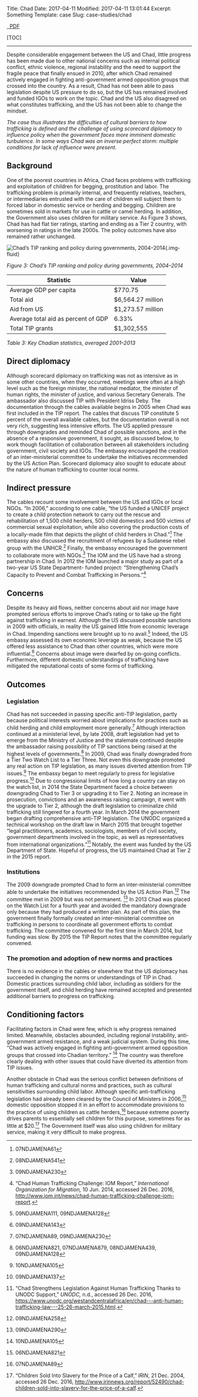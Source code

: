 Title: Chad
Date: 2017-04-11
Modified: 2017-04-11 13:01:44
Excerpt: Something
Template: case
Slug: case-studies/chad

<p><a href="/files/pdfs/Case%20study%20-%20Chad.pdf" class="btn btn-primary">
<span class="glyphicon glyphicon-download-alt" aria-hidden="true"></span>&nbsp;
PDF
</a></p>

[TOC]

---

Despite considerable engagement between the US and Chad, little progress has
been made due to other national concerns such as internal political conflict,
ethnic violence, regional instability and the need to support the fragile peace
that finally ensued in 2010, after which Chad remained actively engaged in
fighting anti-government armed opposition groups that crossed into the country.
As a result, Chad has not been able to pass legislation despite US pressure to
do so, but the US has remained involved and funded IGOs to work on the topic.
Chad and the US also disagreed on what constitutes trafficking, and the US has
not been able to change the mindset. 

*The case thus illustrates the difficulties of cultural barriers to how
trafficking is defined and the challenge of using scorecard diplomacy to
influence policy when the government faces more imminent domestic turbulence.
In some ways Chad was an inverse perfect storm: multiple conditions for* lack
*of influence were present.*

## Background

One of the poorest countries in Africa, Chad faces problems with trafficking
and exploitation of children for begging, prostitution and labor. The
trafficking problem is primarily internal, and frequently relatives, teachers,
or intermediaries entrusted with the care of children will subject them to
forced labor in domestic service or herding and begging. Children are sometimes
sold in markets for use in cattle or camel herding. In addition, the Government
also uses children for military service. As Figure 3 shows, Chad has had flat
tier ratings, starting and ending as a Tier 2 country, with worsening in
ratings in the late 2000s. The policy outcomes have also remained rather
unchanged.

![Chad’s TIP ranking and policy during governments, 2004–2014](/files/images/timeline_TCD.png){.img-fluid}

*Figure 3: Chad’s TIP ranking and policy during governments, 2004–2014*

Statistic                             | Value
------------------------------------- | --------------------
Average GDP per capita                | $770.75
Total aid                             | $6,564.27 million
Aid from US                           | $1,273.57 million
Average total aid as percent of GDP   | 6.33%
Total TIP grants                      | $1,302,555

*Table 3: Key Chadian statistics, averaged 2001–2013*

## Direct diplomacy

Although scorecard diplomacy on trafficking was not as intensive as in some
other countries, when they occurred, meetings were often at a high level such
as the foreign minister, the national mediator, the minister of human rights,
the minister of justice, and various Secretary Generals. The ambassador also
discussed TIP with President Idriss Deby. The documentation through the cables
available begins in 2005 when Chad was first included in the TIP report. The
cables that discuss TIP constitute 5 percent of the overall available cables,
but the documentation overall is not very rich, suggesting less intensive
efforts. The US applied pressure through downgrades and reminded Chad of
possible sanctions, and in the absence of a responsive government, it sought,
as discussed below, to work though facilitation of collaboration between all
stakeholders including government, civil society and IGOs. The embassy
encouraged the creation of an inter-ministerial committee to undertake the
initiatives recommended by the US Action Plan. Scorecard diplomacy also sought
to educate about the nature of human trafficking to counter local norms.

## Indirect pressure

The cables recount some involvement between the US and IGOs or local NGOs. “In
2006,” according to one cable, “the US funded a UNICEF project to create a
child protection network to carry out the rescue and rehabilitation of 1,500
child herders, 500 child domestics and 500 victims of commercial sexual
exploitation, while also covering the production costs of a locally-made film
that depicts the plight of child herders in Chad.”[^82] The embassy also
discussed the recruitment of refugees by a Sudanese rebel group with the
UNHCR.[^83] Finally, the embassy encouraged the government to collaborate more
with NGOs.[^84] The IOM and the US have had a strong partnership in Chad. In
2012 the IOM launched a major study as part of a two-year US State Department-
funded project: “Strengthening Chad’s Capacity to Prevent and Combat
Trafficking in Persons.”[^85]

## Concerns

Despite its heavy aid flows, neither concerns about aid nor image have prompted
serious efforts to improve Chad’s rating or to take up the fight against
trafficking in earnest. Although the US discussed possible sanctions in 2009
with officials, in reality the US gained little from economic leverage in Chad.
Impending sanctions were brought up to no avail.[^86] Indeed, the US embassy
assessed its own economic leverage as weak, because the US offered less
assistance to Chad than other countries, which were more influential.[^87]
Concerns about image were dwarfed by on-going conflicts. Furthermore, different
domestic understandings of trafficking have mitigated the reputational costs of
some forms of trafficking.

## Outcomes

### Legislation

Chad has not succeeded in passing specific anti-TIP legislation, partly because
political interests worried about implications for practices such as child
herding and child employment more generally.[^88] Although interaction
continued at a ministerial level, by late 2008, draft legislation had yet to
emerge from the Ministry of Justice and the stalemate continued despite the
ambassador raising possibility of TIP sanctions being raised at the highest
levels of governments.[^89] In 2009, Chad was finally downgraded from a Tier
Two Watch List to a Tier Three. Not even this downgrade promoted any real
action on TIP legislation, as many issues diverted attention from TIP
issues.[^90] The embassy began to meet regularly to press for legislative
progress.[^91] Due to congressional limits of how long a country can stay on
the watch list, in 2014 the State Department faced a choice between downgrading
Chad to Tier 3 or upgrading it to Tier 2. Noting an increase in prosecution,
convictions and an awareness raising campaign, it went with the upgrade to Tier
2, although the draft legislation to criminalize child trafficking still
lingered for a fourth year. In March 2014 the government began drafting
comprehensive anti-TIP legislation. The UNODC organized a technical workshop on
the draft law in March 2015 that brought together “legal practitioners,
academics, sociologists, members of civil society, government departments
involved in the topic, as well as representatives from international
organizations.”[^92] Notably, the event was funded by the US Department of
State. Hopeful of progress, the US maintained Chad at Tier 2 in the 2015
report.

### Institutions

The 2009 downgrade prompted Chad to form an inter-ministerial committee able to
undertake the initiatives recommended by the US Action Plan.[^93] The committee
met in 2009 but was not permanent. [^94] In 2013 Chad was placed on the Watch
List for a fourth year and avoided the mandatory downgrade only because they
had produced a written plan. As part of this plan, the government finally
formally created an inter-ministerial committee on trafficking in persons to
coordinate all government efforts to combat trafficking. The committee convened
for the first time in March 2014, but funding was slow. By 2015 the TIP Report
notes that the committee regularly convened.

### The promotion and adoption of new norms and practices

There is no evidence in the cables or elsewhere that the US diplomacy has
succeeded in changing the norms or understandings of TIP in Chad. Domestic
practices surrounding child labor, including as soldiers for the government
itself, and child herding have remained accepted and presented additional
barriers to progress on trafficking.

## Conditioning factors

Facilitating factors in Chad were few, which is why progress remained limited.
Meanwhile, obstacles abounded, including regional instability, anti-government
armed resistance, and a weak judicial system. During this time, “Chad was
actively engaged in fighting anti-government armed opposition groups that
crossed into Chadian territory.” [^95] The country was therefore clearly
dealing with other issues that could have diverted its attention from TIP
issues.

Another obstacle in Chad was the serious conflict between definitions of human
trafficking and cultural norms and practices, such as cultural sensitivities
surrounding child labor. Although specific anti-trafficking legislation had
already been cleared by the Council of Ministers in 2006,[^96] domestic
opposition stopped it in an effort to accommodate provisions to the practice of
using children as cattle herders,[^97] because extreme poverty drives parents
to essentially sell children for this purpose, sometimes for as little at
$20.[^98] The Government itself was also using children for military service,
making it very difficult to make progress.


[^82]: 07NDJAMENA61

[^83]: 08NDJAMENA541

[^84]: 09NDJAMENA230

[^85]: “Chad Human Trafficking Challenge: IOM Report,” *International
    Organization for Migration,* 10 Jun. 2014, accessed 26 Dec. 2016,
    <http://www.iom.int/news/chad-human-trafficking-challenge-iom-report>.

[^86]: 09NDJAMENA111, 09NDJAMENA128

[^87]: 09NDJAMENA143

[^88]: 07NDJAMENA89, 09NDJAMENA230

[^89]: 06NDJAMENA821, 07NDJAMENA879, 08NDJAMENA439, 09NDJAMENA128

[^90]: 10NDJAMENA105

[^91]: 09NDJAMENA137

[^92]: “Chad Strengthens Legislation Against Human Trafficking Thanks to
    UNODC Support,” *UNODC,* n.d., accessed 26 Dec. 2016,
    <https://www.unodc.org/westandcentralafrica/en/chad---anti-human-trafficking-law---25-26-march-2015.html>.

[^93]: 09NDJAMENA258

[^94]: 09NDJAMENA290

[^95]: 10NDJAMENA105

[^96]: 06NDJAMENA821

[^97]: 07NDJAMENA89

[^98]: “Children Sold Into Slavery for the Price of a Calf,” *IRIN*, 21
    Dec. 2004, accessed 26 Dec. 2016,
    <http://www.irinnews.org/report/52490/chad-children-sold-into-slavery-for-the-price-of-a-calf>.
